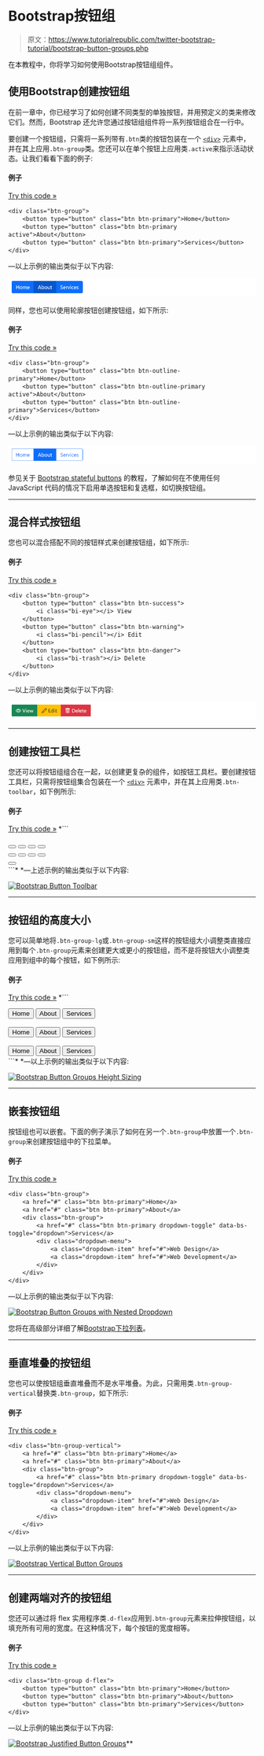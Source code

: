 # Bootstrap按钮组

> 原文：<https://www.tutorialrepublic.com/twitter-bootstrap-tutorial/bootstrap-button-groups.php>

在本教程中，你将学习如何使用Bootstrap按钮组组件。

## 使用Bootstrap创建按钮组

在前一章中，你已经学习了如何创建不同类型的单独按钮，并用预定义的类来修改它们。然而，Bootstrap 还允许您通过按钮组组件将一系列按钮组合在一行中。

要创建一个按钮组，只需将一系列带有`.btn`类的按钮包装在一个 [`<div>`](../html-reference/html-div-tag.php) 元素中，并在其上应用`.btn-group`类。您还可以在单个按钮上应用类`.active`来指示活动状态。让我们看看下面的例子:

#### 例子

[Try this code »](../codelab.php?topic=bootstrap&file=button-groups "Try this code using online Editor")

```
<div class="btn-group">
    <button type="button" class="btn btn-primary">Home</button>
    <button type="button" class="btn btn-primary active">About</button>
    <button type="button" class="btn btn-primary">Services</button>
</div>
```

—以上示例的输出类似于以下内容:

[![Bootstrap Button Groups](img/5f09f735454bc99f331ac333221e646e.png)](../codelab.php?topic=bootstrap&file=button-groups) 

同样，您也可以使用轮廓按钮创建按钮组，如下所示:

#### 例子

[Try this code »](../codelab.php?topic=bootstrap&file=outline-button-groups "Try this code using online Editor")

```
<div class="btn-group">
    <button type="button" class="btn btn-outline-primary">Home</button>
    <button type="button" class="btn btn-outline-primary active">About</button>
    <button type="button" class="btn btn-outline-primary">Services</button>
</div>
```

—以上示例的输出类似于以下内容:

[![Bootstrap Outline Button Groups](img/88c2b58308894635a448e656bfc4d5c3.png)](../codelab.php?topic=bootstrap&file=outline-button-groups) 

参见关于 [Bootstrap stateful buttons](bootstrap-stateful-buttons.php) 的教程，了解如何在不使用任何 JavaScript 代码的情况下启用单选按钮和复选框，如切换按钮组。

* * *

## 混合样式按钮组

您也可以混合搭配不同的按钮样式来创建按钮组，如下所示:

#### 例子

[Try this code »](../codelab.php?topic=bootstrap&file=button-groups-mixed-styles "Try this code using online Editor")

```
<div class="btn-group">
    <button type="button" class="btn btn-success">
        <i class="bi-eye"></i> View
    </button>
    <button type="button" class="btn btn-warning">
        <i class="bi-pencil"></i> Edit
    </button>
    <button type="button" class="btn btn-danger">
        <i class="bi-trash"></i> Delete
    </button>
</div>
```

—以上示例的输出类似于以下内容:

[![Bootstrap Button Groups Mixed Styles](img/cf9f3b42018d933d99f4c4e051b5da5f.png)](../codelab.php?topic=bootstrap&file=button-groups-mixed-styles) 

* * *

## 创建按钮工具栏

您还可以将按钮组组合在一起，以创建更复杂的组件，如按钮工具栏。要创建按钮工具栏，只需将按钮组集合包装在一个 [`<div>`](../html-reference/html-div-tag.php) 元素中，并在其上应用类`.btn-toolbar`，如下例所示:

#### 例子

[Try this code »](../codelab.php?topic=bootstrap&file=button-toolbar "Try this code using online Editor") *```
<div class="btn-toolbar">
    <div class="btn-group me-2">
        <button type="button" class="btn btn-primary">
            <i class="bi-fonts"></i>
        </button>
        <button type="button" class="btn btn-primary">
            <i class="bi-type-bold"></i>
        </button>
        <button type="button" class="btn btn-primary">
            <i class="bi-type-italic"></i>
        </button>
        <button type="button" class="btn btn-primary">
            <i class="bi-type-underline"></i>
        </button>
    </div>
    <div class="btn-group me-2">
        <button type="button" class="btn btn-primary">
            <i class="bi-text-left"></i>
        </button>
        <button type="button" class="btn btn-primary">
            <i class="bi-text-center"></i>
        </button>
        <button type="button" class="btn btn-primary">
            <i class="bi-text-right"></i>
        </button>
        <button type="button" class="btn btn-primary">
            <i class="bi-justify"></i>
        </button>
    </div>
    <div class="btn-group">
        <button type="button" class="btn btn-primary">
            <i class="bi-code"></i>
        </button>
    </div>
</div>
```*  *—上述示例的输出类似于以下内容:

[![Bootstrap Button Toolbar](img/ab994b369ae820b16f77c27f2069413b.png)](../codelab.php?topic=bootstrap&file=button-toolbar) 

* * *

## 按钮组的高度大小

您可以简单地将`.btn-group-lg`或`.btn-group-sm`这样的按钮组大小调整类直接应用到每个`.btn-group`元素来创建更大或更小的按钮组，而不是将按钮大小调整类应用到组中的每个按钮，如下例所示:

#### 例子

[Try this code »](../codelab.php?topic=bootstrap&file=button-groups-height-sizing "Try this code using online Editor") *```
<!-- Large button group -->
<div class="btn-group mb-2 btn-group-lg">
    <button type="button" class="btn btn-primary">Home</button>
    <button type="button" class="btn btn-primary">About</button>
    <button type="button" class="btn btn-primary">Services</button>
</div>
<br>
<!-- Default button group -->
<div class="btn-group mb-2">
    <button type="button" class="btn btn-primary">Home</button>
    <button type="button" class="btn btn-primary">About</button>
    <button type="button" class="btn btn-primary">Services</button>
</div>
<br>
<!-- Small button group -->
<div class="btn-group btn-group-sm">
    <button type="button" class="btn btn-primary">Home</button>
    <button type="button" class="btn btn-primary">About</button>
    <button type="button" class="btn btn-primary">Services</button>
</div>
```*  *—以上示例的输出类似于以下内容:

[![Bootstrap Button Groups Height Sizing](img/7ccf87c3d92742319accdd5729f6e047.png)](../codelab.php?topic=bootstrap&file=button-groups-height-sizing) 

* * *

## 嵌套按钮组

按钮组也可以嵌套。下面的例子演示了如何在另一个`.btn-group`中放置一个`.btn-group`来创建按钮组中的下拉菜单。

#### 例子

[Try this code »](../codelab.php?topic=bootstrap&file=nested-button-groups "Try this code using online Editor")

```
<div class="btn-group">
    <a href="#" class="btn btn-primary">Home</a>
    <a href="#" class="btn btn-primary">About</a>
    <div class="btn-group">
        <a href="#" class="btn btn-primary dropdown-toggle" data-bs-toggle="dropdown">Services</a>
        <div class="dropdown-menu">
            <a class="dropdown-item" href="#">Web Design</a>
            <a class="dropdown-item" href="#">Web Development</a>
        </div>
    </div>
</div>
```

—以上示例的输出类似于以下内容:

[![Bootstrap Button Groups with Nested Dropdown](img/9e682b44fe24c4834bca7979d20c7549.png)](../codelab.php?topic=bootstrap&file=nested-button-groups) 

您将在高级部分详细了解[Bootstrap下拉列表](bootstrap-dropdowns.php)。

* * *

## 垂直堆叠的按钮组

您也可以使按钮组垂直堆叠而不是水平堆叠。为此，只需用类`.btn-group-vertical`替换类`.btn-group`，如下所示:

#### 例子

[Try this code »](../codelab.php?topic=bootstrap&file=vertical-button-groups "Try this code using online Editor")

```
<div class="btn-group-vertical">
    <a href="#" class="btn btn-primary">Home</a>
    <a href="#" class="btn btn-primary">About</a>
    <div class="btn-group">
        <a href="#" class="btn btn-primary dropdown-toggle" data-bs-toggle="dropdown">Services</a>
        <div class="dropdown-menu">
            <a class="dropdown-item" href="#">Web Design</a>
            <a class="dropdown-item" href="#">Web Development</a>
        </div>
    </div>
</div>
```

—以上示例的输出类似于以下内容:

[![Bootstrap Vertical Button Groups](img/ce0359afe1dba4fb1df541aa0550649e.png)](../codelab.php?topic=bootstrap&file=vertical-button-groups) 

* * *

## 创建两端对齐的按钮组

您还可以通过将 flex 实用程序类`.d-flex`应用到`.btn-group`元素来拉伸按钮组，以填充所有可用的宽度。在这种情况下，每个按钮的宽度相等。

#### 例子

[Try this code »](../codelab.php?topic=bootstrap&file=justified-button-groups "Try this code using online Editor")

```
<div class="btn-group d-flex">
    <button type="button" class="btn btn-primary">Home</button>
    <button type="button" class="btn btn-primary">About</button>
    <button type="button" class="btn btn-primary">Services</button>
</div>
```

—以上示例的输出类似于以下内容:

[![Bootstrap Justified Button Groups](img/38f5e2d29f7dc1252605e2cba6c3acdc.png)](../codelab.php?topic=bootstrap&file=justified-button-groups)**